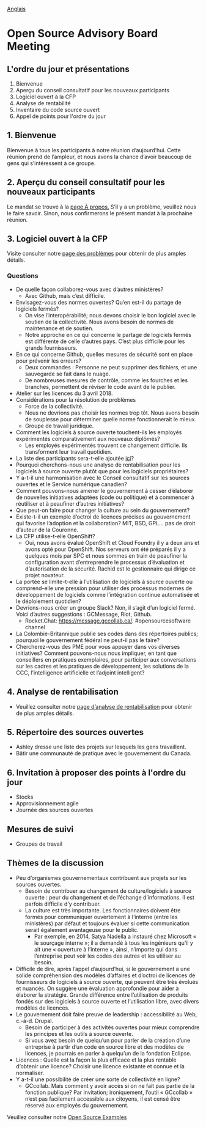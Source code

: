 [Anglais](../../en/Meetings/2018-03-15.md#Agenda)

# Open Source Advisory Board Meeting

## L'ordre du jour et présentations

1. Bienvenue
2. Aperçu du conseil consultatif pour les nouveaux participants
3. Logiciel ouvert à la CFP
4. Analyse de rentabilité
5. Inventaire du code source ouvert
6. Appel de points pour l'ordre du jour

## 1. Bienvenue

Bienvenue à tous les participants à notre réunion d’aujourd’hui. Cette réunion prend de l’ampleur, et nous avons la chance d’avoir beaucoup de gens qui s’intéressent à ce groupe.

## 2. Aperçu du conseil consultatif pour les nouveaux participants

Le mandat se trouve à la [page À propos.](../1_A_propos.md) S’il y a un problème, veuillez nous le faire savoir. Sinon, nous confirmerons le présent mandat à la prochaine réunion.

## 3. Logiciel ouvert à la CFP

Visite  consulter notre [page des problèmes](https://github.com/canada-ca/OS-Advisory_Conseil-SO/issues/12) pour obtenir de plus amples détails.

### Questions

* De quelle façon collaborez-vous avec d’autres ministères?
  * Avec Github, mais c’est difficile.
* Envisagez-vous des normes ouvertes? Qu’en est-il du partage de logiciels fermés?
  * On vise l’interopérabilité; nous devons choisir le bon logiciel avec le soutien de la collectivité. Nous avons besoin de normes de maintenance et de soutien.
  * Notre approche en ce qui concerne le partage de logiciels fermés est différente de celle d’autres pays. C’est plus difficile pour les grands fournisseurs.
* En ce qui concerne Github, quelles mesures de sécurité sont en place pour prévenir les erreurs?
  * Deux commandes : Personne ne peut supprimer des fichiers, et une sauvegarde se fait dans le nuage.
  * De nombreuses mesures de contrôle, comme les fourches et les branches, permettent de réviser le code avant de le publier.
* Atelier sur les licences du 3 avril 2018.
* Considérations pour la résolution de problèmes
  * Force de la collectivité.
  * Nous ne devrions pas choisir les normes trop tôt. Nous avons besoin de souplesse pour déterminer quelle norme fonctionnerait le mieux.
  * Groupe de travail juridique.
* Comment les logiciels à source ouverte touchent-ils les employés expérimentés comparativement aux nouveaux diplômés?
  * Les employés expérimentés trouvent ce changement difficile. Ils transforment leur travail quotidien.
* La liste des participants sera-t-elle ajoutée [ici](2018-03-15.md)?
* Pourquoi cherchons-nous une analyse de rentabilisation pour les logiciels à source ouverte plutôt que pour les logiciels propriétaires?
* Y a-t-il une harmonisation avec le Conseil consultatif sur les sources ouvertes et le Service numérique canadien?
* Comment pouvons-nous amener le gouvernement à cesser d’élaborer de nouvelles initiatives adaptées (code ou politique) et à commencer à réutiliser et à peaufiner d’autres initiatives?
* Que peut-on faire pour changer la culture au sein du gouvernement?
* Existe-t-il un exemple d’octroi de licences précises au gouvernement qui favorise l’adoption et la collaboration? MIT, BSD, GPL... pas de droit d’auteur de la Couronne.
* La CFP utilise-t-elle OpenShift?
  * Oui, nous avons évalué OpenShift et Cloud Foundry il y a deux ans et avons opté pour OpenShift. Nos serveurs ont été préparés il y a quelques mois par SPC et nous sommes en train de peaufiner la configuration avant d’entreprendre le processus d’évaluation et d’autorisation de la sécurité. Rachid est le gestionnaire qui dirige ce projet novateur.
* La portée se limite-t-elle à l’utilisation de logiciels à source ouverte ou comprend-elle une pression pour utiliser des processus modernes de développement de logiciels comme l’intégration continue automatisée et le déploiement quotidien?
* Devrions-nous créer un groupe Slack? Non, il s’agit d’un logiciel fermé. Voici d’autres suggestions : GCMessage, Riot, Github.
  * Rocket.Chat: https://message.gccollab.ca/.  #opensourcesoftware channel
* La Colombie-Britannique publie ses codes dans des répertoires publics; pourquoi le gouvernement fédéral ne peut-il pas le faire?
* Chercherez-vous des PME pour vous appuyer dans vos diverses initiatives? Comment pouvons-nous nous impliquer, en tant que conseillers en pratiques exemplaires, pour participer aux conversations sur les cadres et les pratiques de développement, les solutions de la CCC, l’intelligence artificielle et l’adjoint intelligent?

## 4. Analyse de rentabilisation

* Veuillez consulter notre [page d’analyse de rentabilisation](../2_Analyse_rentabilisation.md) pour obtenir de plus amples détails.

## 5. Répertoire des sources ouvertes

* Ashley dresse une liste des projets sur lesquels les gens travaillent.
* Bâtir une communauté de pratique avec le gouvernement du Canada.

## 6. Invitation à proposer des points à l'ordre du jour

* Stocks
* Approvisionnement agile
* Journée des sources ouvertes

## Mesures de suivi

* Groupes de travail

## Thèmes de la discussion

* Peu d’organismes gouvernementaux contribuent aux projets sur les sources ouvertes.
  * Besoin de contribuer au changement de culture/logiciels à source ouverte : peur du changement et de l’échange d’informations. Il est parfois difficile d’y contribuer.
  * La culture est très importante. Les fonctionnaires doivent être formés pour communiquer ouvertement à l’interne (entre les ministères) par défaut et toujours évaluer si cette communication serait également avantageuse pour le public.
    * Par exemple, en 2014, Satya Nadella a instauré chez Microsoft « le sourçage interne »; il a demandé à tous les ingénieurs qu’il y ait une « ouverture à l’interne », ainsi, n’importe qui dans l’entreprise peut voir les codes des autres et les utiliser au besoin.
* Difficile de dire, après l’appel d’aujourd’hui, si le gouvernement a une solide compréhension des modèles d’affaires et d’octroi de licences de fournisseurs de logiciels à source ouverte, qui peuvent être très évolués et nuancés. On suggère une évaluation approfondie pour aider à élaborer la stratégie. Grande différence entre l’utilisation de produits fondés sur des logiciels à source ouverte et l’utilisation libre, avec divers modèles de licences.
* Le gouvernement doit faire preuve de leadership : accessibilité au Web, c.-à-d. Drupal.
  * Besoin de participer à des activités ouvertes pour mieux comprendre les principes et les outils à source ouverte.
  * Si vous avez besoin de quelqu’un pour parler de la création d’une entreprise à partir d’un code en source libre et des modèles de licences, je pourrais en parler à quelqu’un de la fondation Eclipse.
* Licences : Quelle est la façon la plus efficace et la plus rentable d’obtenir une licence? Choisir une licence existante et connue et la normaliser.
* Y a-t-il une possibilité de créer une sorte de collectivité en ligne?
  * GCcollab. Mais comment y avoir accès si on ne fait pas partie de la fonction publique? Par invitation; ironiquement, l’outil « GCcollab » n’est pas facilement accessible aux citoyens, il est censé être réservé aux employés du gouvernement.

Veuillez consulter notre [Open Source Examples](https://github.com/canada-ca/OS-Advisory_Conseil-SO/issues/4)
